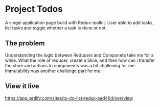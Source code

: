# Project Todos

A singel application page build with Redux-toolkit.
User able to add tasks, list tasks and toggle whether a task is done or not.

## The problem

Understanding the logic between Reducers and Componets take me for a while. What the role of reducer, create a Slice, and then how can i transfer the store and    actions to components was a bit challening for me. 
Immutability was another challenge part for me.


## View it live

https://app.netlify.com/sites/to-do-list-redux-aed46d/overview

